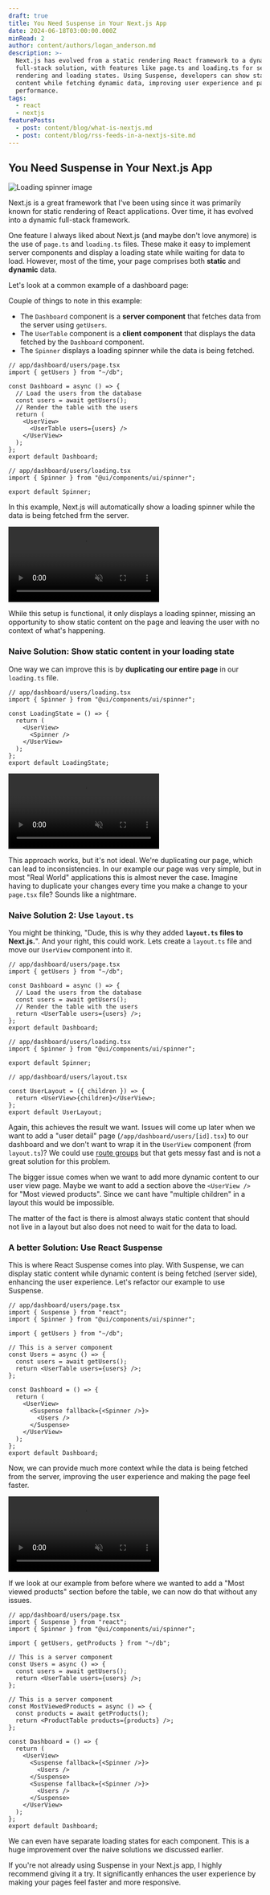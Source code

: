 ```yaml
---
draft: true
title: You Need Suspense in Your Next.js App
date: 2024-06-18T03:00:00.000Z
minRead: 2
author: content/authors/logan_anderson.md
description: >-
  Next.js has evolved from a static rendering React framework to a dynamic
  full-stack solution, with features like page.ts and loading.ts for server-side
  rendering and loading states. Using Suspense, developers can show static
  content while fetching dynamic data, improving user experience and page
  performance.
tags:
  - react
  - nextjs
featurePosts:
  - post: content/blog/what-is-nextjs.md
  - post: content/blog/rss-feeds-in-a-nextjs-site.md
---
```


## You Need Suspense in Your Next.js App

<img src="/img/suspense-cover-photo.png" alt="Loading spinner image" class="w-1/2 mx-auto" />

Next.js is a great framework that I've been using since it was primarily known for static rendering of React applications. Over time, it has evolved into a dynamic full-stack framework.

One feature I always liked about Next.js (and maybe don't love anymore) is the use of `page.ts` and `loading.ts` files. These make it easy to implement server components and display a loading state while waiting for data to load. However, most of the time, your page comprises both **static** and **dynamic** data.

Let's look at a common example of a dashboard page:

Couple of things to note in this example:

- The `Dashboard` component is a **server component** that fetches data from the server using `getUsers`.
- The `UserTable` component is a **client component** that displays the data fetched by the `Dashboard` component.
- The `Spinner` displays a loading spinner while the data is being fetched.

```tsx
// app/dashboard/users/page.tsx
import { getUsers } from "~/db";

const Dashboard = async () => {
  // Load the users from the database
  const users = await getUsers();
  // Render the table with the users
  return (
    <UserView>
      <UserTable users={users} />
    </UserView>
  );
};
export default Dashboard;
```

```tsx
// app/dashboard/users/loading.tsx
import { Spinner } from "@ui/components/ui/spinner";

export default Spinner;
```

In this example, Next.js will automatically show a loading spinner while the data is being fetched frm the server.

<video autoplay loop muted controls>
  <source src="/img/loading_spinner_nextjs.mov" type="video/mp4" />
</video>

While this setup is functional, it only displays a loading spinner, missing an opportunity to show static content on the page and leaving the user with no context of what's happening.

### Naive Solution: Show static content in your loading state

One way we can improve this is by **duplicating our entire page** in our `loading.ts` file.

```tsx
// app/dashboard/users/loading.tsx
import { Spinner } from "@ui/components/ui/spinner";

const LoadingState = () => {
  return (
    <UserView>
      <Spinner />
    </UserView>
  );
};
export default LoadingState;
```

<video autoplay loop muted controls>
  <source src="/img/loading_spinner_suspense_nextjs.mov" type="video/mp4" />
</video>

This approach works, but it's not ideal. We're duplicating our page, which can lead to inconsistencies. In our example our page was very simple, but in most "Real World" applications this is almost never the case. Imagine having to duplicate your changes every time you make a change to your `page.tsx` file? Sounds like a nightmare.

### Naive Solution 2: Use `layout.ts`

You might be thinking, "Dude, this is why they added **`layout.ts` files to Next.js.**". And your right, this could work. Lets create a `layout.ts` file and move our `UserView` component into it.

```tsx
// app/dashboard/users/page.tsx
import { getUsers } from "~/db";

const Dashboard = async () => {
  // Load the users from the database
  const users = await getUsers();
  // Render the table with the users
  return <UserTable users={users} />;
};
export default Dashboard;
```

```tsx
// app/dashboard/users/loading.tsx
import { Spinner } from "@ui/components/ui/spinner";

export default Spinner;
```

```tsx
// app/dashboard/users/layout.tsx

const UserLayout = ({ children }) => {
  return <UserView>{children}</UserView>;
};
export default UserLayout;
```

Again, this achieves the result we want. Issues will come up later when we want to add a "user detail" page (`/app/dashboard/users/[id].tsx`) to our dashboard and we don't want to wrap it in the `UserView` component (from `layout.ts`)? We could use [route groups](https://nextjs.org/docs/app/building-your-application/routing/route-groups) but that gets messy fast and is not a great solution for this problem.

The bigger issue comes when we want to add more dynamic content to our user view page. Maybe we want to add a section above the `<UserView />` for "Most viewed products". Since we cant have "multiple children" in a layout this would be impossible.

The matter of the fact is there is almost always static content that should not live in a layout but also does not need to wait for the data to load.

### A better Solution: Use React Suspense

This is where React Suspense comes into play. With Suspense, we can display static content while dynamic content is being fetched (server side), enhancing the user experience. Let's refactor our example to use Suspense.

```tsx
// app/dashboard/users/page.tsx
import { Suspense } from "react";
import { Spinner } from "@ui/components/ui/spinner";

import { getUsers } from "~/db";

// This is a server component
const Users = async () => {
  const users = await getUsers();
  return <UserTable users={users} />;
};

const Dashboard = () => {
  return (
    <UserView>
      <Suspense fallback={<Spinner />}>
        <Users />
      </Suspense>
    </UserView>
  );
};
export default Dashboard;
```

Now, we can provide much more context while the data is being fetched from the server, improving the user experience and making the page feel faster.

<video autoplay loop muted controls>
  <source src="/img/loading_spinner_suspense_nextjs.mov" type="video/mp4" />
</video>

If we look at our example from before where we wanted to add a "Most viewed products" section before the table, we can now do that without any issues.

```tsx
// app/dashboard/users/page.tsx
import { Suspense } from "react";
import { Spinner } from "@ui/components/ui/spinner";

import { getUsers, getProducts } from "~/db";

// This is a server component
const Users = async () => {
  const users = await getUsers();
  return <UserTable users={users} />;
};

// This is a server component
const MostViewedProducts = async () => {
  const products = await getProducts();
  return <ProductTable products={products} />;
};

const Dashboard = () => {
  return (
    <UserView>
      <Suspense fallback={<Spinner />}>
        <Users />
      </Suspense>
      <Suspense fallback={<Spinner />}>
        <Users />
      </Suspense>
    </UserView>
  );
};
export default Dashboard;
```

We can even have separate loading states for each component. This is a huge improvement over the naive solutions we discussed earlier.

If you're not already using Suspense in your Next.js app, I highly recommend giving it a try. It significantly enhances the user experience by making your pages feel faster and more responsive.
